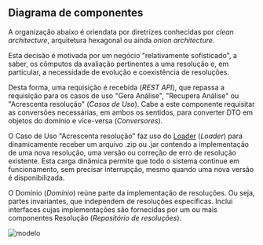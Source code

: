 ## Diagrama de componentes

A organização abaixo é oriendata por diretrizes conhecidas por
_clean architecture_, arquitetura hexagonal ou ainda _onion architecture_.

Esta decisão é motivada
por um negócio "relativamente sofisticado", a saber, os cômputos da avaliação pertinentes
a uma resolução e, em particular, a necessidade de evolução e coexistência de resoluções.

Desta forma, uma requisição é recebida (_REST API_), que repassa
a requisição para os casos de uso "Gera Análise", "Recupera Análise" ou 
"Acrescenta resolução" (_Casos de Uso_). Cabe a este componente requisitar as conversões 
necessárias, em ambos os sentidos, para converter DTO em objetos do 
domínio e vice-versa (_Conversores_).

O Caso de Uso "Acrescenta resolução" faz uso do 
[Loader](https://github.com/kyriosdata/dynamic-load) (_Loader_) para 
dinamicamente receber um arquivo .zip ou .jar contendo a implementação 
de uma nova resolução, uma versão ou correção de erro de resolução 
existente. Esta carga dinâmica permite que todo o sistema continue 
em funcionamento, sem precisar interrupção, mesmo quando uma
nova versão é disponibilizada.

O Domínio (_Domínio_) reúne parte da implementação de resoluções. 
Ou seja, partes invariantes, que independem de resoluções específicas.
Inclui interfaces cujas implementações são fornecidas por um ou mais
componentes Resolução (_Repositório de resoluções_). 

![modelo](http://www.plantuml.com/plantuml/proxy?cache=no&src=https://raw.githubusercontent.com/kyriosdata/docente-inf/main/documentacao/diagramas/c4-component.puml)
